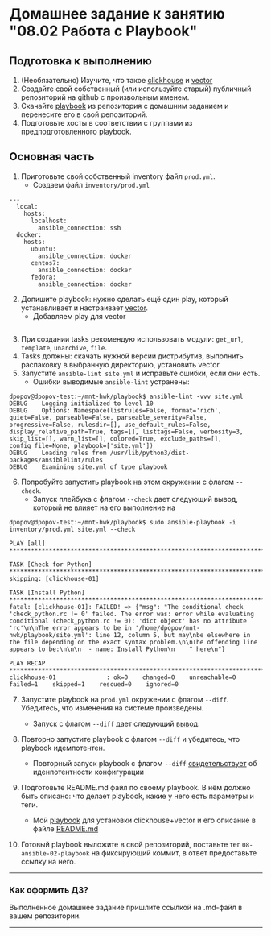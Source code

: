 # Домашнее задание к занятию "08.02 Работа с Playbook"

## Подготовка к выполнению

1. (Необязательно) Изучите, что такое [clickhouse](https://www.youtube.com/watch?v=fjTNS2zkeBs) и [vector](https://www.youtube.com/watch?v=CgEhyffisLY)
2. Создайте свой собственный (или используйте старый) публичный репозиторий на github с произвольным именем.
3. Скачайте [playbook](./playbook/) из репозитория с домашним заданием и перенесите его в свой репозиторий.
4. Подготовьте хосты в соответствии с группами из предподготовленного playbook.

## Основная часть

1. Приготовьте свой собственный inventory файл `prod.yml`.
   * Создаем файл `inventory/prod.yml`
```shell
---
  local:
    hosts:
      localhost:
        ansible_connection: ssh
  docker:
    hosts:
      ubuntu:
        ansible_connection: docker
      centos7:
        ansible_connection: docker
      fedora:
        ansible_connection: docker
```
2. Допишите playbook: нужно сделать ещё один play, который устанавливает и настраивает [vector](https://vector.dev).
    * Добавляем play для vector
```shell

```
3. При создании tasks рекомендую использовать модули: `get_url`, `template`, `unarchive`, `file`.
4. Tasks должны: скачать нужной версии дистрибутив, выполнить распаковку в выбранную директорию, установить vector.
5. Запустите `ansible-lint site.yml` и исправьте ошибки, если они есть.
   * Ошибки выводимые `ansible-lint` устранены:
```shell
dpopov@dpopov-test:~/mnt-hwk/playbook$ ansible-lint -vvv site.yml
DEBUG    Logging initialized to level 10
DEBUG    Options: Namespace(listrules=False, format='rich', quiet=False, parseable=False, parseable_severity=False, progressive=False, rulesdir=[], use_default_rules=False, display_relative_path=True, tags=[], listtags=False, verbosity=3, skip_list=[], warn_list=[], colored=True, exclude_paths=[], config_file=None, playbook=['site.yml'])
DEBUG    Loading rules from /usr/lib/python3/dist-packages/ansiblelint/rules
DEBUG    Examining site.yml of type playbook

```
6. Попробуйте запустить playbook на этом окружении с флагом `--check`.
   * Запуск плейбука с флагом `--check` дает следующий вывод, который не влияет на его выполнение на 
```shell
dpopov@dpopov-test:~/mnt-hwk/playbook$ sudo ansible-playbook -i inventory/prod.yml site.yml --check

PLAY [all] ***************************************************************************************************************************************************************

TASK [Check for Python] **************************************************************************************************************************************************
skipping: [clickhouse-01]

TASK [Install Python] ****************************************************************************************************************************************************
fatal: [clickhouse-01]: FAILED! => {"msg": "The conditional check 'check_python.rc != 0' failed. The error was: error while evaluating conditional (check_python.rc != 0): 'dict object' has no attribute 'rc'\n\nThe error appears to be in '/home/dpopov/mnt-hwk/playbook/site.yml': line 12, column 5, but may\nbe elsewhere in the file depending on the exact syntax problem.\n\nThe offending line appears to be:\n\n\n  - name: Install Python\n    ^ here\n"}

PLAY RECAP ***************************************************************************************************************************************************************
clickhouse-01              : ok=0    changed=0    unreachable=0    failed=1    skipped=1    rescued=0    ignored=0

```
7. Запустите playbook на `prod.yml` окружении с флагом `--diff`. Убедитесь, что изменения на системе произведены.
   * Запуск с флагом `--diff` дает следующий [вывод](files/diff.md):
8. Повторно запустите playbook с флагом `--diff` и убедитесь, что playbook идемпотентен.
   * Повторный запуск playbook с флагом `--diff` [свидетельствует](files/diff2.md) об иденпотентности конфигурации
9. Подготовьте README.md файл по своему playbook. В нём должно быть описано: что делает playbook, какие у него есть параметры и теги.
   * Мой [playbook](https://github.com/rowhe/mnt-hwk/blob/418f2b324d65412050623d56ea99efb0b3599a03/playbook/site.yml) для установки clickhouse+vector и его описание в файле [README.md](https://github.com/rowhe/mnt-hwk/blob/418f2b324d65412050623d56ea99efb0b3599a03/README.md)
   
10. Готовый playbook выложите в свой репозиторий, поставьте тег `08-ansible-02-playbook` на фиксирующий коммит, в ответ предоставьте ссылку на него.

---

### Как оформить ДЗ?

Выполненное домашнее задание пришлите ссылкой на .md-файл в вашем репозитории.

---

